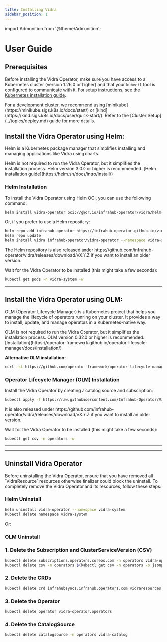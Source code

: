 ```yaml
---
title: Installing Vidra
sidebar_position: 1
---
```

import Admonition from '@theme/Admonition';

# User Guide
## Prerequisites
Before installing the Vidra Operator, make sure you have access to a Kubernetes cluster (version 1.26.0 or higher) and that your `kubectl` tool is configured to communicate with it. For setup instructions, see the [Kubernetes installation guide](https://kubernetes.io/docs/setup/).

<Admonition type="note" title="Note">
For a development cluster, we recommend using [minikube](https://minikube.sigs.k8s.io/docs/start/) or [kind](https://kind.sigs.k8s.io/docs/user/quick-start/). Refer to the [Cluster Setup](../topics/deploy.md) guide for more details.
</Admonition>

## Install the Vidra Operator using Helm:
Helm is a Kubernetes package manager that simplifies installing and managing applications like Vidra using charts.

<Admonition type="note" title="Note">
Helm is not required to run the Vidra Operator, but it simplifies the installation process. Helm version 3.0.0 or higher is recommended.  [Helm installation guide](https://helm.sh/docs/intro/install/)
</Admonition>

### Helm Installation
To install the Vidra Operator using Helm OCI, you can use the following command:

```sh
helm install vidra-operator oci://ghcr.io/infrahub-operator/vidra/helm-charts/vidra-operator --namespace vidra-system --create-namespace
```
Or, if you prefer to use a Helm repository:

```sh
helm repo add infrahub-operator https://infrahub-operator.github.io/vidra
helm repo update
helm install vidra infrahub-operator/vidra-operator --namespace vidra-system --create-namespace
```
<Admonition type="note" title="Note">
The Helm repository is also released under https://github.com/infrahub-operator/vidra/releases/download/vX.Y.Z if you want to install an older version.
</Admonition>

Wait for the Vidra Operator to be installed (this might take a few seconds):

```sh
kubectl get pods -n vidra-system -w
```

---

## Install the Vidra Operator using OLM:
OLM (Operator Lifecycle Manager) is a Kubernetes project that helps you manage the lifecycle of operators running on your cluster. It provides a way to install, update, and manage operators in a Kubernetes-native way.


<Admonition type="warning" title="Warning">
OLM is not required to run the Vidra Operator, but it simplifies the installation process. OLM version 0.32.0 or higher is recommended. [Installation](https://operator-framework.github.io/operator-lifecycle-manager/docs/installation/)

**Alternative OLM installation:**

```sh
curl -sL https://github.com/operator-framework/operator-lifecycle-manager/releases/download/v0.32.0/install.sh | bash -s v0.32.0
```
</Admonition>

### Operator Lifecycle Manager (OLM) Installation

Install the Vidra Operator by creating a catalog source and subscription:

```sh
kubectl apply -f https://raw.githubusercontent.com/Infrahub-Operator/Vidra/main/install/catalogsource.yaml -f https://raw.githubusercontent.com/Infrahub-Operator/Vidra/main/install/subscription.yaml
```
<Admonition type="note" title="Note">
It is also released under https://github.com/infrahub-operator/vidra/releases/download/vX.Y.Z if you want to install an older version.
</Admonition>

Wait for the Vidra Operator to be installed (this might take a few seconds):

```sh
kubectl get csv -n operators -w
```

---
---

## Uninstall Vidra Operator
<Admonition type="warning" title="Warning">
Before uninstalling the Vidra Operator, ensure that you have removed all `VidraResource` resources otherwise finalizer could block the uninstall.
</Admonition>
To completely remove the Vidra Operator and its resources, follow these steps:

### Helm Uninstall
```sh
helm uninstall vidra-operator --namespace vidra-system
kubectl delete namespace vidra-system
```

Or:

### OLM Uninstall

### 1. Delete the Subscription and ClusterServiceVersion (CSV)

```sh
kubectl delete subscriptions.operators.coreos.com -n operators vidra-operator-subscription 
kubectl delete csv -n operators $(kubectl get csv -n operators -o jsonpath="{.items[?(@.metadata.labels['operators.coreos.com/vidra.operators')].metadata.name}")
```


### 2. Delete the CRDs

```sh
kubectl delete crd infrahubsyncs.infrahub.operators.com vidraresources.infrahub.operators.com.
```

### 3. Delete the Operator

```sh
kubectl delete operator vidra-operator.operators
```

### 4. Delete the CatalogSource

```sh
kubectl delete catalogsource -n operators vidra-catalog
```
